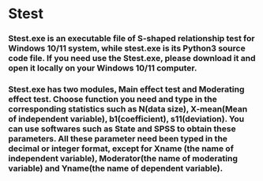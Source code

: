 # Stest
### Stest.exe is an executable file of S-shaped relationship test for Windows 10/11 system, while stest.exe is its Python3 source code file. If you need use the Stest.exe, please download it and open it locally on your Windows 10/11 computer.
### Stest.exe has two modules, Main effect test and Moderating effect test. Choose function you need and type in the corresponding statistics such as N(data size), X-mean(Mean of independent variable), b1(coefficient), s11(deviation). You can use softwares such as State and SPSS to obtain these parameters. All these parameter need been typed in the decimal or integer format, except for Xname (the name of independent variable), Moderator(the name of moderating variable) and Yname(the name of dependent variable).
